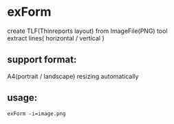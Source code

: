 # exForm
create TLF(Thinreports layout) from ImageFile(PNG) tool  
extract lines( horizontal / vertical )

## support format: 
A4(portrait / landscape)
resizing automatically

## usage:
````
exForm -i=image.png
````
